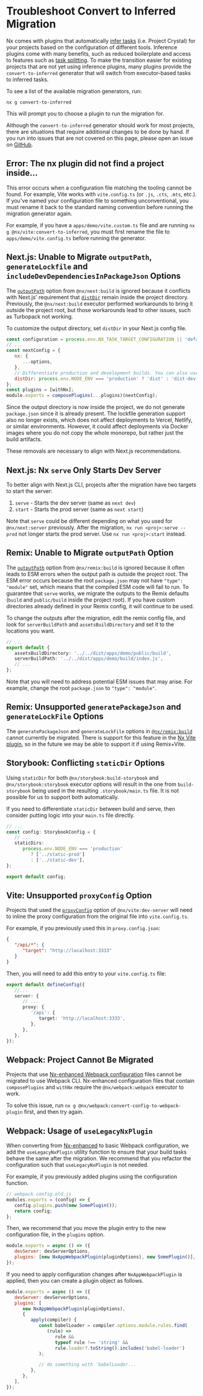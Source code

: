 # Troubleshoot Convert to Inferred Migration

Nx comes with plugins that automatically [infer tasks](/concepts/inferred-tasks) (i.e. Project Crystal) for your
projects based on the configuration of different tools. Inference plugins come with many benefits, such as reduced
boilerplate and access to features such as [task splitting](/ci/features/split-e2e-tasks). To make the transition easier
for existing projects that are not yet using inference plugins, many plugins provide the `convert-to-inferred` generator
that will switch from executor-based tasks to inferred tasks.

To see a list of the available migration generators, run:

```shell
nx g convert-to-inferred
```

This will prompt you to choose a plugin to run the migration for.

Although the `convert-to-inferred` generator should work for most projects, there are situations that require additional
changes to be done by hand. If you run into issues that are not covered on this page, please open an issue
on [GitHub](https://github.com/nrwl/nx/issues).

## Error: The nx plugin did not find a project inside...

This error occurs when a configuration file matching the tooling cannot be found. For example, Vite works
with `vite.config.ts` (or `.js`, `.cts`, `.mts`, etc.). If you've named your configuration file to something
unconventional, you must rename it back to the standard naming convention before running the migration generator again.

For example, if you have a `apps/demo/vite.custom.ts` file and are running `nx g @nx/vite:convert-to-inferred`, you must
first rename the file to `apps/demo/vite.config.ts` before running the generator.

## Next.js: Unable to Migrate `outputPath`, `generateLockfile` and `includeDevDependenciesInPackageJson` Options

The [`outputPath`](/nx-api/remix/executors/build#outputpath) option from `@nx/next:build` is ignored because it
conflicts with Next.js' requirement that [`distDir`](https://nextjs.org/docs/app/api-reference/next-config-js/distDir)
remain inside the project directory. Previously, the `@nx/next:build` executor performed workarounds to bring it outside
the project root, but those workarounds lead to other issues, such as Turbopack not working.

To customize the output directory, set `distDir` in your Next.js config file.

```js
const configuration = process.env.NX_TASK_TARGET_CONFIGURATION || 'default';
// ...
const nextConfig = {
   nx: {
      ...options,
   },
   // Differentiate production and development builds. You can also use the `configuration` variable that will match the `--configuration` option passed to Nx.
   distDir: process.env.NODE_ENV === 'production' ? 'dist' : 'dist-dev',
};
const plugins = [withNx];
module.exports = composePlugins(...plugins)(nextConfig);
```

Since the output directory is now inside the project, we do not generate `package.json` since it is already present. The
lockfile generation support also no longer exists, which does not affect deployments to Vercel, Netlify, or similar
environments. However, it could affect deployments via Docker images where you do not copy the whole monorepo, but
rather just the build artifacts.

These removals are necessary to align with Next.js recommendations.

## Next.js: Nx `serve` Only Starts Dev Server

To better align with Next.js CLI, projects after the migration have two targets to start the server:

1. `serve` - Starts the dev server (same as `next dev`)
2. `start` - Starts the prod server (same as `next start`)

Note that `serve` could be different depending on what you used for `@nx/next:server` previously. After the
migration, `nx run <proj>:serve --prod` not longer starts the prod server. Use `nx run <proj>:start` instead.

## Remix: Unable to Migrate `outputPath` Option

The [`outputPath`](/nx-api/remix/executors/build#outputpath) option from `@nx/remix:build` is ignored because it often
leads to ESM errors when the output path is outside the project root. The ESM error occurs because the
root `package.json` may not have `"type": "module"` set, which means that the compiled ESM code will fail to run. To
guarantee that `serve` works, we migrate the outputs to the Remix defaults (`build` and `public/build` inside the
project root). If you have custom directories already defined in your Remix config, it will continue to be used.

To change the outputs after the migration, edit the remix config file, and look for `serverBuildPath`
and `assetsBuildDirectory` and set it to the locations you want.

```ts
// ...
export default {
   assetsBuildDirectory: '../../dist/apps/demo/public/build',
   serverBuildPath: '../../dist/apps/demo/build/index.js',
   // ...
};
```

Note that you will need to address potential ESM issues that may arise. For example, change the root `package.json`
to `"type": "module"`.

## Remix: Unsupported `generatePackageJson` and `generateLockFile` Options

The `generatePackageJson` and `generateLockFile` options in [`@nx/remix:build`](/nx-api/remix/executors/build) cannot
currently be migrated. There is support for this feature in
the [Nx Vite plugin](/recipes/vite/configure-vite#typescript-paths), so in the future we may be able to support it if
using Remix+Vite.

## Storybook: Conflicting `staticDir` Options

Using `staticDir` for both `@nx/storybook:build-storybook` and `@nx/storybook:storybook` executor options will result in
the one from `build-storybook` being used in the resulting `.storybook/main.ts` file. It is not possible for us to
support both automatically.

If you need to differentiate `staticDir` between build and serve, then consider putting logic into your `main.ts` file
directly.

```ts
// ...
const config: StorybookConfig = {
   // ...
   staticDirs:
      process.env.NODE_ENV === 'production'
         ? ['../static-prod']
         : ['../static-dev'],
};

export default config;
```

## Vite: Unsupported `proxyConfig` Option

Projects that used the [`proxyConfig`](/nx-api/vite/executors/dev-server#proxyconfig) option of `@nx/vite:dev-server`
will need to inline the proxy configuration from the original file into `vite.config.ts`.

For example, if you previously used this in `proxy.config.json`:

```json
{
   "/api/*": {
      "target": "http://localhost:3333"
   }
}
```

Then, you will need to add this entry to your `vite.config.ts` file:

```ts
export default defineConfig({
   //...
   server: {
      // ...
      proxy: {
         '/api': {
            target: 'http://localhost:3333',
         },
      },
   },
});
```

## Webpack: Project Cannot Be Migrated

Projects that
use [Nx-enhanced Webpack configuration](/recipes/webpack/webpack-config-setup#nxenhanced-configuration-with-composable-plugins)
files cannot be migrated to use Webpack CLI. Nx-enhanced configuration files that contain `composePlugins` and `withNx`
require the `@nx/webpack:webpack` executor to work.

To solve this issue, run `nx g @nx/webpack:convert-config-to-webpack-plugin` first, and then try again.

## Webpack: Usage of `useLegacyNxPlugin`

When converting
from [Nx-enhanced](/recipes/webpack/webpack-config-setup#nxenhanced-configuration-with-composable-plugins) to basic
Webpack configuration, we add the `useLegacyNxPlugin` utility function to
ensure that your build tasks behave the same after the migration. We recommend that you refactor the configuration such
that `useLegacyNxPlugin` is not needed.

For example, if you previously added plugins using the configuration function.

```js
// webpack.config.old.js
modules.exports = (config) => {
   config.plugins.push(new SomePlugin());
   return config;
};
```

Then, we recommend that you move the plugin entry to the new configuration file, in the `plugins` option.

```js
module.exports = async () => ({
   devServer: devServerOptions,
   plugins: [new NxAppWebpackPlugin(pluginOptions), new SomePlugin()],
});
```

If you need to apply configuration changes after `NxAppWebpackPlugin` is applied, then you can create a plugin object as
follows.

```js
module.exports = async () => ({
   devServer: devServerOptions,
   plugins: [
      new NxAppWebpackPlugin(pluginOptions),
      {
         apply(compiler) {
            const babelLoader = compiler.options.module.rules.find(
               (rule) =>
                  rule &&
                  typeof rule !== 'string' &&
                  rule.loader?.toString().includes('babel-loader')
            );

            // do something with `babelLoader...
         },
      },
   ],
});
```
